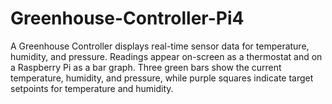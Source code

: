 # Greenhouse-Controller-Pi4
A Greenhouse Controller displays real-time sensor data for temperature, humidity, and pressure. Readings appear on-screen as a thermostat and on a Raspberry Pi as a bar graph. Three green bars show the current temperature, humidity, and pressure, while purple squares indicate target setpoints for temperature and humidity.
